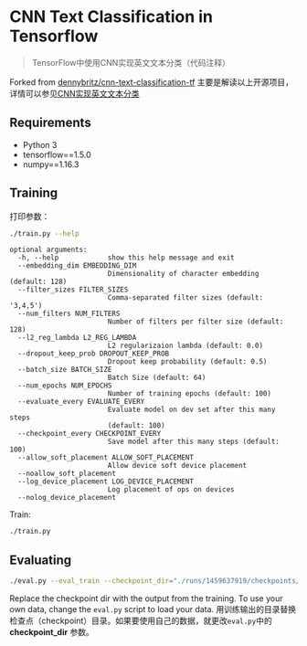 # CNN Text Classification in Tensorflow
> TensorFlow中使用CNN实现英文文本分类（代码注释）

Forked from [dennybritz/cnn-text-classification-tf](https://github.com/dennybritz/cnn-text-classification-tf)
主要是解读以上开源项目，详情可以参见[CNN实现英文文本分类](www.wenyuanblog.com)


## Requirements
- Python 3
- tensorflow==1.5.0
- numpy==1.16.3


## Training
打印参数：

```bash
./train.py --help
```

```
optional arguments:
  -h, --help            show this help message and exit
  --embedding_dim EMBEDDING_DIM
                        Dimensionality of character embedding (default: 128)
  --filter_sizes FILTER_SIZES
                        Comma-separated filter sizes (default: '3,4,5')
  --num_filters NUM_FILTERS
                        Number of filters per filter size (default: 128)
  --l2_reg_lambda L2_REG_LAMBDA
                        L2 regularizaion lambda (default: 0.0)
  --dropout_keep_prob DROPOUT_KEEP_PROB
                        Dropout keep probability (default: 0.5)
  --batch_size BATCH_SIZE
                        Batch Size (default: 64)
  --num_epochs NUM_EPOCHS
                        Number of training epochs (default: 100)
  --evaluate_every EVALUATE_EVERY
                        Evaluate model on dev set after this many steps
                        (default: 100)
  --checkpoint_every CHECKPOINT_EVERY
                        Save model after this many steps (default: 100)
  --allow_soft_placement ALLOW_SOFT_PLACEMENT
                        Allow device soft device placement
  --noallow_soft_placement
  --log_device_placement LOG_DEVICE_PLACEMENT
                        Log placement of ops on devices
  --nolog_device_placement

```

Train:

```bash
./train.py
```

## Evaluating

```bash
./eval.py --eval_train --checkpoint_dir="./runs/1459637919/checkpoints/"
```

Replace the checkpoint dir with the output from the training. To use your own data, change the `eval.py` script to load your data.
用训练输出的目录替换检查点（checkpoint）目录。如果要使用自己的数据，就更改`eval.py`中的 **checkpoint_dir** 参数。
